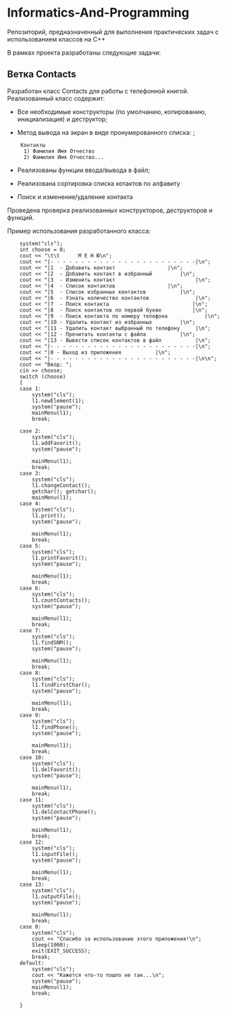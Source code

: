# Informatics-And-Programming
Репозиторий, предназначенный для выполнения практических задач с использованием классов на C++

В рамках проекта разработаны следующие задачи:

## Ветка Contacts
Разработан класс Contacts для работы с телефонной книгой. Реализованный класс содержит:

- Все необходимые конструкторы (по умолчанию, копированию, инициализация) и деструктор;

- Метод вывода на экран в виде пронумерованного списка: ;
  ```
   Контакты
	1) Фамилия Имя Отчество
	2) Фамилия Имя Отчество...
  ```
- Реализованы функции ввода/вывода в файл;

- Реализована сортировка списка котактов по алфавиту

- Поиск и изменение/удаление контакта

Проведена проверка реализованных конструкторов, деструкторов и функций.

Пример использования разработанного класса:
```
	system("cls");
	int choose = 0;
	cout << "\t\t      М Е Н Ю\n";
	cout << "|- - - - - - - - - - - - - - - - - - - - - - - -|\n";
	cout << "|1  - Добавить контакт			        |\n";
	cout << "|2  - Добавить контакт в избранный	        |\n";
	cout << "|3  - Изменить контакт                          |\n";
	cout << "|4  - Список контактов			        |\n";
	cout << "|5  - Список избранных контактов	        |\n";
	cout << "|6  - Узнать количество контактов               |\n";
	cout << "|7  - Поиск контакта	                        |\n";
	cout << "|8  - Поиск контактов по первой букве	        |\n";
	cout << "|9  - Поиск контакта по номеру телефона	        |\n";
	cout << "|10 - Удалить контакт из избранных	        |\n";
	cout << "|11 - Удалить контакт выбранный по телефону     |\n";
	cout << "|12 - Прочитать контакты с файла	        |\n";
	cout << "|13 - Вывести список контактов в файл           |\n";
	cout << "|- - - - - - - - - - - - - - - - - - - - - - - -|\n";
	cout << "|0 - Выход из приложения			|\n";
	cout << "|- - - - - - - - - - - - - - - - - - - - - - - -|\n\n";
	cout << "Ввод: ";
	cin >> choose;
	switch (choose)
	{
	case 1:
		system("cls");
		l1.newElement(1);
		system("pause");
		mainMenu(l1);
		break;
	
	case 2:
		system("cls");
		l1.addFavorit();
		system("pause");

		mainMenu(l1);
		break;
	case 3:
		system("cls");
		l1.changeContact();
		getchar(); getchar();
		mainMenu(l1);
	case 4:
		system("cls");
		l1.print();
		system("pause");

		mainMenu(l1);
		break;
	case 5:
		system("cls");
		l1.printFavorit();
		system("pause"); 

		mainMenu(l1);
		break;
	case 6:
		system("cls");
		l1.countContacts();
		system("pause");

		mainMenu(l1);
		break;
	case 7:
		system("cls");
		l1.findSNM();
		system("pause");

		mainMenu(l1);
		break;
	case 8:
		system("cls");
		l1.findFirstChar();
		system("pause");

		mainMenu(l1);
		break;
	case 9:
		system("cls");
		l1.findPhone();
		system("pause"); 

		mainMenu(l1);
		break;	
	case 10:
		system("cls");
		l1.delFavorit();
		system("pause");

		mainMenu(l1);
		break;
	case 11:
		system("cls");
		l1.delContactPhone();
		system("pause");

		mainMenu(l1);
		break;
	case 12:
		system("cls");
		l1.inputFile();
		system("pause");

		mainMenu(l1);
		break;
	case 13:
		system("cls");
		l1.outputFile();
		system("pause");

		mainMenu(l1);
		break;
	case 0:
		system("cls");
		cout << "Спасибо за иcпользование этого приложения!\n";
		Sleep(1000);
		exit(EXIT_SUCCESS);
		break;
	default:
		system("cls");
		cout << "Кажется что-то пошло не так...\n";
		system("pause");
		mainMenu(l1);
		break;

	}
```
